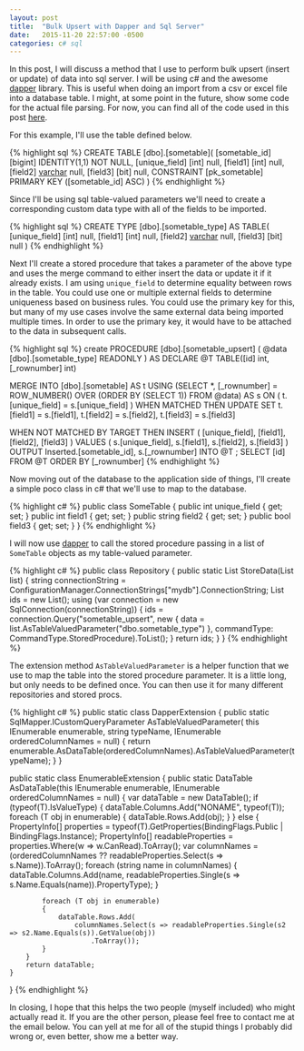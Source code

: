 ```yaml
---
layout: post
title:  "Bulk Upsert with Dapper and Sql Server"
date:   2015-11-20 22:57:00 -0500
categories: c# sql
---
```

In this post, I will discuss a method that I use to perform bulk upsert (insert or update) of data into sql server.  I will be using c# and the awesome [dapper][dapper] library.  This is useful when doing an import from a csv or excel file into a database table.  I might, at some point in the future, show some code for the actual file parsing.  For now, you can find all of the code used in this post [here][github_source].

For this example, I'll use the table defined below.  

{% highlight sql %}
CREATE TABLE [dbo].[sometable](
  [sometable_id] [bigint] IDENTITY(1,1) NOT NULL,
  [unique_field] [int] null,
  [field1] [int] null,
  [field2] [varchar](max) null,
  [field3] [bit] null,
 CONSTRAINT [pk_sometable] PRIMARY KEY ([sometable_id] ASC)
)
{% endhighlight %} 

Since I'll be using sql table-valued parameters we'll need to create a corresponding custom data type with all of the fields to be imported.

{% highlight sql %}
CREATE TYPE [dbo].[sometable_type] AS TABLE(
  [unique_field] [int] null,
  [field1] [int] null,
  [field2] [varchar](max) null,
  [field3] [bit] null
)
{% endhighlight %} 

Next I'll create a stored procedure that takes a parameter of the above type and uses the merge command to either insert the data or update it if it already exists.  I am using `unique_field` to determine equality between rows in the table.  You could use one or multiple external fields to determine uniqueness based on business rules.  You could use the primary key for this, but many of my use cases involve the same external data being imported multiple times.  In order to use the primary key, it would have to be attached to the data in subsequent calls.

{% highlight sql %}
create PROCEDURE [dbo].[sometable_upsert] (
  @data [dbo].[sometable_type] READONLY
)
AS
DECLARE @T TABLE([id] int, [_rownumber] int)

MERGE INTO [dbo].[sometable] AS t
USING (SELECT *, [_rownumber] = ROW_NUMBER() OVER (ORDER BY (SELECT 1)) FROM @data) AS s
ON
(
  t.[unique_field] = s.[unique_field]
)
WHEN MATCHED THEN UPDATE SET
  t.[field1] = s.[field1],
  t.[field2] = s.[field2],
  t.[field3] = s.[field3]

WHEN NOT MATCHED BY TARGET THEN INSERT
(
  [unique_field],
  [field1],
  [field2],
  [field3]
)
VALUES
(
  s.[unique_field],
  s.[field1],
  s.[field2],
  s.[field3]
)
OUTPUT Inserted.[sometable_id], s.[_rownumber] INTO @T ;
SELECT [id] FROM @T ORDER BY [_rownumber]
{% endhighlight %} 

Now moving out of the database to the application side of things, I'll create a simple poco class in c# that we'll use to map to the database.

{% highlight c# %}
public class SomeTable
{
    public int unique_field { get; set; }
    public int field1 { get; set; }
    public string field2 { get; set; }
    public bool field3 { get; set; }
} 
{% endhighlight %} 

I will now use [dapper][dapper] to call the stored procedure passing in a list of `SomeTable` objects as my table-valued parameter.

{% highlight c# %}
public class Repository
{
    public static List<int> StoreData(List<SomeTable> list)
    {
        string connectionString = ConfigurationManager.ConnectionStrings["mydb"].ConnectionString;
        List<int> ids = new List<int>();
        using (var connection = new SqlConnection(connectionString))
        {
            ids = connection.Query<int>("sometable_upsert",
            new
            {
                data = list.AsTableValuedParameter("dbo.sometable_type")
            },
            commandType: CommandType.StoredProcedure).ToList();
        }
        return ids;
    }
}
{% endhighlight %}

The extension method `AsTableValuedParameter` is a helper function that we use to map the table into the stored procedure parameter.  It is a little long, but only needs to be defined once.  You can then use it for many different repositories and stored procs.

{% highlight c# %}
public static class DapperExtension
{
    public static SqlMapper.ICustomQueryParameter AsTableValuedParameter<T>(
        this IEnumerable<T> enumerable,
        string typeName,
        IEnumerable<string> orderedColumnNames = null)
    {
        return enumerable.AsDataTable(orderedColumnNames).AsTableValuedParameter(typeName);
    }
}

public static class EnumerableExtension
{
    public static DataTable AsDataTable<T>(this IEnumerable<T> enumerable, IEnumerable<string> orderedColumnNames = null)
    {
        var dataTable = new DataTable();
        if (typeof(T).IsValueType)
        {
            dataTable.Columns.Add("NONAME", typeof(T));
            foreach (T obj in enumerable)
            {
                dataTable.Rows.Add(obj);
            }
        }
        else
        {
            PropertyInfo[] properties = typeof(T).GetProperties(BindingFlags.Public | BindingFlags.Instance);
            PropertyInfo[] readableProperties = properties.Where(w => w.CanRead).ToArray();
            var columnNames = (orderedColumnNames ?? readableProperties.Select(s => s.Name)).ToArray();
            foreach (string name in columnNames)
            {
                dataTable.Columns.Add(name, readableProperties.Single(s => s.Name.Equals(name)).PropertyType);
            }

            foreach (T obj in enumerable)
            {
                dataTable.Rows.Add(
                    columnNames.Select(s => readableProperties.Single(s2 => s2.Name.Equals(s)).GetValue(obj))
                        .ToArray());
            }
        }
        return dataTable;
    }
}
{% endhighlight %}

In closing, I hope that this helps the two people (myself included) who might actually read it. If you are the other person, please feel free to contact me at the email below.  You can yell at me for all of the stupid things I probably did wrong or, even better, show me a better way. 


[github_source]: https://github.com/jpschroeder/bulkupsertsample
[dapper]: https://github.com/StackExchange/dapper-dot-net